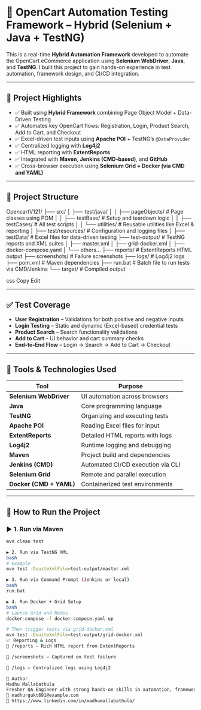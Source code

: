 # 🛒 OpenCart Automation Testing Framework – Hybrid (Selenium + Java + TestNG)

This is a real-time **Hybrid Automation Framework** developed to automate the OpenCart eCommerce application using **Selenium WebDriver**, **Java**, and **TestNG**. I built this project to gain hands-on experience in test automation, framework design, and CI/CD integration.

---

## 📌 Project Highlights

- ✅ Built using **Hybrid Framework** combining Page Object Model + Data-Driven Testing
- ✅ Automates key OpenCart flows: Registration, Login, Product Search, Add to Cart, and Checkout
- ✅ Excel-driven test inputs using **Apache POI** + TestNG’s `@DataProvider`
- ✅ Centralized logging with **Log4j2**
- ✅ HTML reporting with **ExtentReports**
- ✅ Integrated with **Maven**, **Jenkins (CMD-based)**, and **GitHub**
- ✅ Cross-browser execution using **Selenium Grid + Docker (via CMD and YAML)**

---

## 🧩 Project Structure
OpencartV121/
├── src/
│ ├── test/java/
│ │ ├── pageObjects/ # Page classes using POM
│ │ ├── testBase/ # Setup and teardown logic
│ │ ├── testCases/ # All test scripts
│ │ └── utilities/ # Reusable utilities like Excel & reporting
│ ├── test/resources/ # Configuration and logging files
│
├── testData/ # Excel files for data-driven testing
├── test-output/ # TestNG reports and XML suites
│ ├── master.xml
│ ├── grid-docker.xml
│ ├── docker-compose.yaml
│ └── others...
├── reports/ # ExtentReports HTML output
├── screenshots/ # Failure screenshots
├── logs/ # Log4j2 logs
├── pom.xml # Maven dependencies
├── run.bat # Batch file to run tests via CMD/Jenkins
└── target/ # Compiled output

css
Copy
Edit

---

## ✅ Test Coverage

- **User Registration** – Validations for both positive and negative inputs
- **Login Testing** – Static and dynamic (Excel-based) credential tests
- **Product Search** – Search functionality validations
- **Add to Cart** – UI behavior and cart summary checks
- **End-to-End Flow** – Login → Search → Add to Cart → Checkout

---

## 🧪 Tools & Technologies Used

| Tool              | Purpose                                 |
|------------------|------------------------------------------|
| **Selenium WebDriver** | UI automation across browsers       |
| **Java**              | Core programming language            |
| **TestNG**            | Organizing and executing tests       |
| **Apache POI**        | Reading Excel files for input        |
| **ExtentReports**     | Detailed HTML reports with logs      |
| **Log4j2**            | Runtime logging and debugging        |
| **Maven**             | Project build and dependencies       |
| **Jenkins (CMD)**     | Automated CI/CD execution via CLI    |
| **Selenium Grid**     | Remote and parallel execution        |
| **Docker (CMD + YAML)**| Containerized test environments     |

---

## 🚀 How to Run the Project

### ▶️ 1. Run via Maven
```bash
mvn clean test

▶️ 2. Run via TestNG XML
bash
# Example
mvn test -DsuiteXmlFile=test-output/master.xml

▶️ 3. Run via Command Prompt (Jenkins or local)
bash
run.bat

▶️ 4. Run Docker + Grid Setup
bash
# Launch Grid and Nodes
docker-compose -f docker-compose.yaml up

# Then trigger tests via grid-docker.xml
mvn test -DsuiteXmlFile=test-output/grid-docker.xml
📈 Reporting & Logs
📁 /reports – Rich HTML report from ExtentReports

📁 /screenshots – Captured on test failure

📁 /logs – Centralized logs using Log4j2

👤 Author
Madhu Mallabathula
Fresher QA Engineer with strong hands-on skills in automation, framework development, and continuous integration.
📧 madhurgukt691@example.com
🔗 https://www.linkedin.com/in/madhumallabathula/


